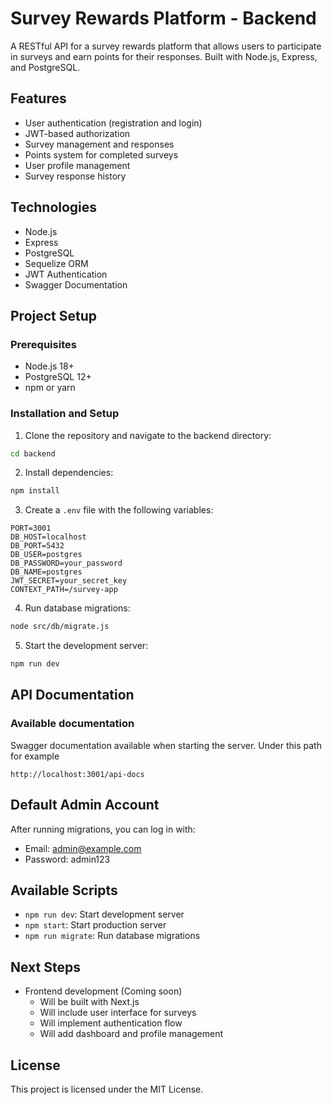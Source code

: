 # Survey Rewards Platform - Backend

A RESTful API for a survey rewards platform that allows users to participate in surveys and earn points for their responses. Built with Node.js, Express, and PostgreSQL.

## Features

- User authentication (registration and login)
- JWT-based authorization
- Survey management and responses
- Points system for completed surveys
- User profile management
- Survey response history

## Technologies

- Node.js
- Express
- PostgreSQL
- Sequelize ORM
- JWT Authentication
- Swagger Documentation

## Project Setup

### Prerequisites
- Node.js 18+
- PostgreSQL 12+
- npm or yarn

### Installation and Setup
1. Clone the repository and navigate to the backend directory:
```bash
cd backend
```

2. Install dependencies:
```bash
npm install
```

3. Create a `.env` file with the following variables:
```env
PORT=3001
DB_HOST=localhost
DB_PORT=5432
DB_USER=postgres
DB_PASSWORD=your_password
DB_NAME=postgres
JWT_SECRET=your_secret_key
CONTEXT_PATH=/survey-app
```

4. Run database migrations:
```bash
node src/db/migrate.js
```

5. Start the development server:
```bash
npm run dev
```

## API Documentation

### Available documentation

Swagger documentation available when starting the server. Under this path for example

    http://localhost:3001/api-docs


## Default Admin Account

After running migrations, you can log in with:
- Email: admin@example.com
- Password: admin123

## Available Scripts

- `npm run dev`: Start development server
- `npm start`: Start production server
- `npm run migrate`: Run database migrations

## Next Steps

- Frontend development (Coming soon)
  - Will be built with Next.js
  - Will include user interface for surveys
  - Will implement authentication flow
  - Will add dashboard and profile management

## License

This project is licensed under the MIT License.
